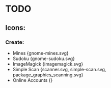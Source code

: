# TODO

## Icons:

### Create:

* Mines {gnome-mines.svg}
* Sudoku {gnome-sudoku.svg}
* ImageMagick {imagemagick.svg}
* Simple Scan {scanner.svg, simple-scan.svg, package_graphics_scanning.svg}
* Online Accounts {}

